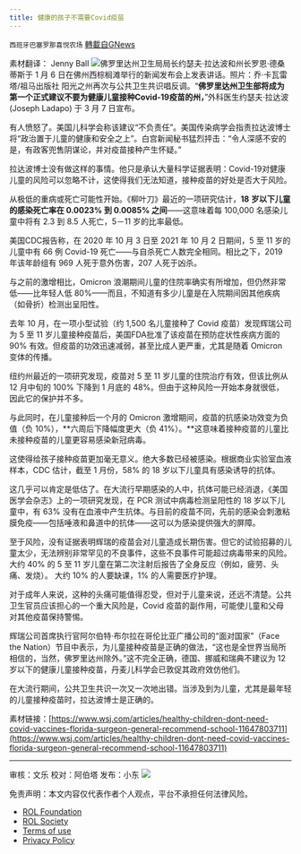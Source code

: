```yaml
---
title: 健康的孩子不需要Covid疫苗
---
```

`西班牙巴塞罗那喜悦农场` [轉載自GNews](https://gnews.org/zh-hans/2215907/)

素材翻译： Jenny Ball
![](https://assets.gnews.org/wp-content/uploads/2022/03/image-2631.png)佛罗里达州卫生局局长约瑟夫·拉达波和州长罗恩·德桑蒂斯于 1 月 6 日在佛州西棕榈滩举行的新闻发布会上发表讲话。照片：乔·卡瓦雷塔/祖马出版社
阳光之州再次与公共卫生共识唱反调。“**佛罗里达州卫生部将成为第一个正式建议不要为健康儿童接种Covid-19疫苗的州，**”外科医生约瑟夫·拉达波 (Joseph Ladapo) 于 3 月 7 日宣布。

有人愤怒了。美国儿科学会称该建议“不负责任”。美国传染病学会指责拉达波博士将“政治置于儿童的健康和安全之上”。白宫新闻秘书猛烈抨击：“令人深感不安的是，有政客兜售阴谋论，并对疫苗接种产生怀疑。”

拉达波博士没有做这样的事情。他只是承认大量科学证据表明：Covid-19对健康儿童的风险可以忽略不计，这使得我们无法知道，接种疫苗的好处是否大于风险。

从极低的重病或死亡可能性开始。《柳叶刀》最近的一项研究估计，**18** **岁以下儿童的感染死亡率在 0.0023% 到 0.0085% 之间**——这意味着每 100,000 名感染儿童中将有 2.3 到 8.5 人死亡，5－11 岁的比率最低。

美国CDC报告称，在 2020 年 10 月 3 日至 2021 年 10 月 2 日期间，5 至 11 岁的儿童中有 66 例 Covid-19 死亡——与自杀死亡人数完全相同。相比之下，2019 年该年龄组有 969 人死于意外伤害，207 人死于凶杀。

与之前的激增相比，Omicron 浪潮期间儿童的住院率确实有所增加，但仍然非常低——比年轻人低 80%——而且，不知道有多少儿童是在入院期间因其他疾病（如骨折）检测出呈阳性。

去年 10 月，在一项小型试验（约 1,500 名儿童接种了 Covid 疫苗）发现辉瑞公司为 5 至 11 岁儿童接种疫苗后，美国FDA批准了该疫苗在预防症状性疾病方面的 90% 有效。但疫苗的功效迅速减弱，甚至比成人更严重，尤其是随着 Omicron 变体的传播。

纽约州最近的一项研究发现，疫苗对 5 至 11 岁儿童的住院治疗有效，但该比例从 12 月中旬的 100% 下降到 1 月底的 48%。但由于这种风险一开始本身就很低，因此它的保护并不多。

与此同时，在儿童接种后一个月的 Omicron 激增期间，疫苗的抗感染功效变为负值（负 10%），**六周后下降幅度更大（负 41%）。**这意味着接种疫苗的儿童比未接种疫苗的儿童更容易感染新冠病毒。

这使得给孩子接种疫苗更加毫无意义。绝大多数已经被感染。根据商业实验室血液样本，CDC 估计，截至 1 月份，58% 的 18 岁以下儿童具有感染诱导的抗体。

这几乎可以肯定是低估了。在大流行早期感染的人中，抗体可能已经消退，《美国医学会杂志》上的一项研究发现，在 PCR 测试中病毒检测呈阳性的 18 岁以下儿童中，有 63% 没有在血液中产生抗体。与目前的疫苗不同，先前的感染会刺激粘膜免疫——包括唾液和鼻道中的抗体——这可以为感染提供强大的屏障。

至于风险，没有证据表明辉瑞的疫苗会对儿童造成长期伤害。但它的试验招募的儿童太少，无法辨别非常罕见的不良事件，这些不良事件可能超过病毒带来的风险。大约 40% 的 5 至 11 岁儿童在第二次注射后报告了全身反应（例如，疲劳、头痛、发烧）。 大约 10% 的人要缺课，1% 的人需要医疗护理。

对于成年人来说，这种的头痛可能值得忍受，但对于儿童来说，还远不清楚。公共卫生官员应该担心的一个重大风险是，Covid 疫苗的副作用，可能使儿童和父母对其他疫苗保持警惕。

辉瑞公司首席执行官阿尔伯特·布尔拉在哥伦比亚广播公司的“面对国家”（Face the Nation）节目中表示，为儿童接种疫苗是正确的做法，“这也是全世界当局所相信的，当然，佛罗里达州除外。”这不完全正确，德国、挪威和瑞典不建议为 12 岁以下的健康儿童接种疫苗，丹麦儿科学会已敦促其政府效仿他们。

在大流行期间，公共卫生共识一次又一次地出错。当涉及到为儿童，尤其是最年轻的儿童接种疫苗时，拉达波博士是正确的。

素材链接：[https://www.wsj.com/articles/healthy-children-dont-need-covid-vaccines-florida-surgeon-general-recommend-school-11647803711](https://www.wsj.com/articles/healthy-children-dont-need-covid-vaccines-florida-surgeon-general-recommend-school-11647803711)

* * *

审核：文乐
校对：阿伯塔
发布：小东
![](https://assets.gnews.org/wp-content/uploads/2022/03/GNEWS_CH.-1.jpeg)
 

免责声明：本文内容仅代表作者个人观点，平台不承担任何法律风险。

- [ROL Foundation](https://rolfoundation.org/)
- [ROL Society](https://rolsociety.org/)
- [Terms of use](https://gnews.org/terms-of-use-3/)
- [Privacy Policy](https://gnews.org/privacy-policy/)
